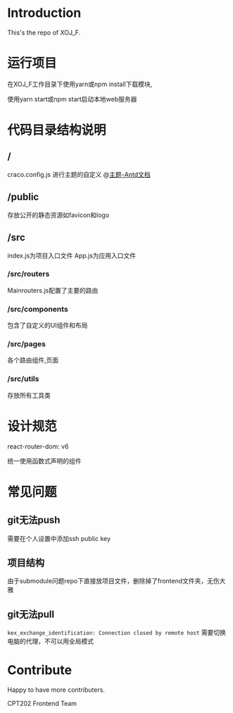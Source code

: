 # Introduction 
This's the repo of XOJ_F.

# 运行项目
在XOJ_F工作目录下使用yarn或npm install下载模块,

使用yarn start或npm start启动本地web服务器

# 代码目录结构说明

## /
craco.config.js 进行主题的自定义
@[主题-Antd文档](https://ant.design/docs/react/use-with-create-react-app-cn)

## /public
存放公开的静态资源如favicon和logo

## /src
index.js为项目入口文件
App.js为应用入口文件

### /src/routers
Mainrouters.js配置了主要的路由

### /src/components
包含了自定义的UI组件和布局

### /src/pages
各个路由组件,页面

### /src/utils
存放所有工具类


# 设计规范
react-router-dom: v6

统一使用函数式声明的组件

# 常见问题

## git无法push
需要在个人设置中添加ssh public key

## 项目结构
由于submodule问题repo下直接放项目文件，删除掉了frontend文件夹，无伤大雅

## git无法pull
`kex_exchange_identification: Connection closed by remote host` 需要切换电脑的代理，不可以用全局模式

# Contribute
Happy to have more contributers.

CPT202 Frontend Team